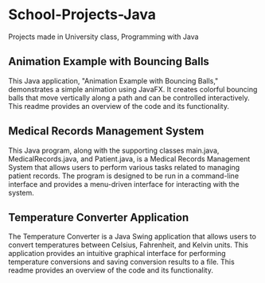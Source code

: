 # School-Projects-Java
Projects made in University class, Programming with Java

## Animation Example with Bouncing Balls
This Java application, "Animation Example with Bouncing Balls," demonstrates a simple animation using JavaFX. It creates colorful bouncing balls that move vertically along a path and can be controlled interactively. This readme provides an overview of the code and its functionality.
## Medical Records Management System
This Java program, along with the supporting classes main.java, MedicalRecords.java, and Patient.java, is a Medical Records Management System that allows users to perform various tasks related to managing patient records. The program is designed to be run in a command-line interface and provides a menu-driven interface for interacting with the system.
## Temperature Converter Application
The Temperature Converter is a Java Swing application that allows users to convert temperatures between Celsius, Fahrenheit, and Kelvin units. This application provides an intuitive graphical interface for performing temperature conversions and saving conversion results to a file. This readme provides an overview of the code and its functionality.
